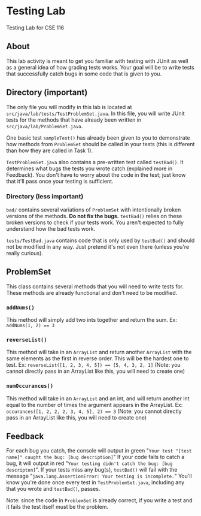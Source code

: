 # Testing Lab
Testing Lab for CSE 116

## About
This lab activity is meant to get you familiar with testing with JUnit as well as a general idea of how grading tests works. Your goal will be to write tests that successfully catch bugs in some code that is given to you.

## Directory (important)
The only file you will modify in this lab is located at `src/java/lab/tests/TestProblemSet.java`. In this file, you will write JUnit tests for the methods that have already been written in `src/java/lab/ProblemSet.java`. 

One basic test `sampleTest()` has already been given to you to demonstrate how methods from `ProblemSet` should be called in your tests (this is different than how they are called in Task 1).

`TestProblemSet.java` also contains a pre-written test called `testBad()`. It determines what bugs the tests you wrote catch (explained more in Feedback). You don't have to worry about the code in the test; just know that it'll pass once your testing is sufficient.

### Directory (less important)

`bad/` contains several variations of `ProblemSet` with intentionally broken versions of the methods. **Do not fix the bugs.** `testBad()` relies on these broken versions to check if your tests work. You aren't expected to fully understand how the bad tests work.

`tests/TestBad.java` contains code that is only used by `testBad()` and should not be modified in any way. Just pretend it's not even there (unless you're really curious).

## ProblemSet
This class contains several methods that you will need to write tests for. These methods are already functional and don't need to be modified.
### `addNums()`
This method will simply add two ints together and return the sum.
Ex: `addNums(1, 2) == 3`
### `reverseList()`
This method will take in an `ArrayList` and return another `ArrayList` with the same elements as the first in reverse order. This will be the hardest one to test. 
Ex: `reverseList([1, 2, 3, 4, 5]) == [5, 4, 3, 2, 1]` (Note: you cannot directly pass in an ArrayList like this, you will need to create one)
### `numOccurances()`
This method will take in an `ArrayList` and an int, and will return another int equal to the number of times the argument appears in the ArrayList.
Ex: `occurances([1, 2, 2, 2, 3, 4, 5], 2) == 3` (Note: you cannot directly pass in an ArrayList like this, you will need to create one)

## Feedback
For each bug you catch, the console will output in green "`Your test "[test name]" caught the bug: [bug description]`" If your code fails to catch a bug, it will output in red "`Your testing didn't catch the bug: [bug descripton]`". If your tests miss any bug(s), `testBad()` will fail with the message "`java.lang.AssertionError: Your testing is incomplete.`"
You'll know you're done once every test in `TestProblemSet.java`, including any that you wrote and `testBad()`, passes. 

Note: since the code in `ProblemSet` is already correct, if you write a test and it fails the test itself must be the problem. 
